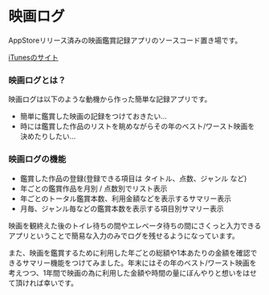 映画ログ
======================

AppStoreリリース済みの映画鑑賞記録アプリのソースコード置き場です。

[iTunesのサイト](http://itunes.apple.com/app/ying-huarogu/id516821627)

### 映画ログとは？ ###

映画ログは以下のような動機から作った簡単な記録アプリです。

+ 簡単に鑑賞した映画の記録をつけておきたい…
+ 時には鑑賞した作品のリストを眺めながらその年のベスト/ワースト映画を決めたりしたい…

### 映画ログの機能 ###

+ 鑑賞した作品の登録(登録できる項目は タイトル、点数、ジャンル など)
+ 年ごとの鑑賞作品を月別 / 点数別でリスト表示
+ 年ごとのトータル鑑賞本数、利用金額などを表示するサマリー表示
+ 月毎、ジャンル毎などの鑑賞本数を表示する項目別サマリー表示


映画を観終えた後のトイレ待ちの間やエレベータ待ちの間にさくっと入力できるアプリということで簡易な入力のみでログを残せるようになっています。

また、映画を鑑賞するために利用した年ごとの総額や1本あたりの金額を確認できるサマリー機能をつけてみました。年末にはその年のベスト/ワースト映画を考えつつ、1年間で映画の為に利用した金額や時間の量にぼんやりと想いをはせて頂ければ幸いです。
